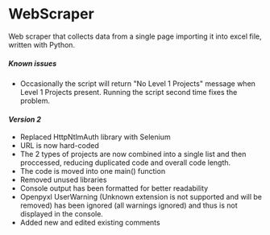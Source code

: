 # WebScraper


Web scraper that collects data from a single page importing it into excel file, written with Python.  




##### Known issues

* Occasionally the script will return "No Level 1 Projects" message when Level 1 Projects present. 
Running the script second time fixes the problem. 



#### **_Version 2_**

* Replaced HttpNtlmAuth library with Selenium
* URL is now hard-coded
* The 2 types of projects are now combined into a single list and then proccessed, reducing duplicated code and overall code length.
* The code is moved into one main() function 
* Removed unused libraries
* Console output has been formatted for better readability 
* Openpyxl UserWarning (Unknown extension is not supported and will be removed) has been ignored (all warnings ignored) and thus is not displayed in the console.
* Added new and edited existing comments
